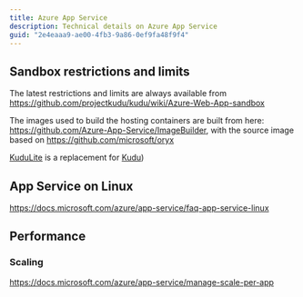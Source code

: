```yaml
---
title: Azure App Service
description: Technical details on Azure App Service
guid: "2e4eaaa9-ae00-4fb3-9a86-0ef9fa48f9f4"
---
```


## Sandbox restrictions and limits

The latest restrictions and limits are always available from https://github.com/projectkudu/kudu/wiki/Azure-Web-App-sandbox

The images used to build the hosting containers are built from here: https://github.com/Azure-App-Service/ImageBuilder, with the source image based on https://github.com/microsoft/oryx

[KuduLite](https://github.com/Azure-App-Service/KuduLite) is a replacement for [Kudu](https://github.com/projectkudu/kudu))

## App Service on Linux

https://docs.microsoft.com/azure/app-service/faq-app-service-linux

## Performance

### Scaling

https://docs.microsoft.com/azure/app-service/manage-scale-per-app
